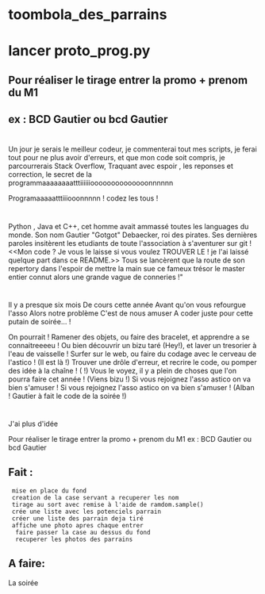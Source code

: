 # toombola_des_parrains
# lancer proto_prog.py
## Pour réaliser le tirage entrer la promo + prenom du M1 
## ex : BCD Gautier ou bcd Gautier

# 
Un jour je serais le meilleur codeur,
je commenterai tout mes scripts,
je ferai tout pour ne plus avoir d'erreurs,
et que mon code soit compris,
je parcourrerais Stack Overflow,
Traquant avec espoir ,
les reponses et correction,
le secret de la programmaaaaaaaatttiiiiiioooooooooooooonnnnnn

Programaaaaatttiiiooonnnnn ! codez les tous !


#

Python , Java et C++, cet homme avait ammassé toutes les languages du monde. Son nom Gautier "Gotgot" Debaecker, roi des pirates. Ses dernières paroles insitèrent les etudiants de toute l'association à s'aventurer sur git ! <<Mon code ? Je vous le laisse si vous voulez TROUVER LE ! je l'ai laissé quelque part dans ce README.>> Tous se lancèrent que la route de son repertory dans l'espoir de mettre la main sue ce fameux  trésor le master entier connut alors une grande vague de conneries !"

#

Il y a presque six mois
De cours cette année
Avant qu'on vous refourgue l'asso 
Alors notre problème
C'est de nous amuser
A coder juste pour cette putain de soirée... !

On pourrait !
Ramener des objets, ou faire des bracelet, et apprendre a se connaitreeeeu !
Ou bien découvrir un bizu taré (Hey!), et laver un
tresorier à l'eau de vaisselle !
Surfer sur le web, ou faire du codage avec le cerveau
de l'astico ! (Il est là !)
Trouver une drôle d'erreur, et recrire le code, ou
pomper des idée à la chaîne ! ( !)
Vous le voyez, il y a plein de choses que l'on pourra faire
cet année ! (Viens bizu !)
Si vous rejoignez l'asso astico on va bien s'amuser !
Si vous rejoignez l'asso astico on va bien s'amuser !
(Alban ! Gautier à fait le code de la soirée 
!) 

#


J'ai plus d'idée 

Pour réaliser le tirage entrer la promo + prenom du M1 
 ex : BCD Gautier ou bcd Gautier



## Fait :
     mise en place du fond
     creation de la case servant a recuperer les nom
     tirage au sort avec remise à l'aide de ramdom.sample()
     crée une liste avec les potenciels parrain
     créer une liste des parrain deja tiré
     affiche une photo apres chaque entrer
      faire passer la case au dessus du fond
      recuperer les photos des parrains
     
## A faire:
  
  La soirée

